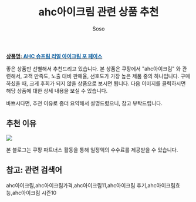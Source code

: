 ﻿---
layout: post
title:  "ahc아이크림 관련 상품 추천"
author: Soso
categories: [ 디지털/가전]
tags: [ahc아이크림,ahc아이크림가격,ahc아이크림11,ahc아이크림 후기,ahc아이크림효능,ahc아이크림 시즌10]
image: https://ads-partners.coupang.com/image1/FeVecgA3JSXQPo_mFRLBLqT69E13bFXgEKcVpS3WWvulDEnjSntez-Rg8f9QcCJHurgZeM6H6WWW12JUhZhJOVhjKIUpu35YQnOY-Dm55EqbQDo4MX-DGdHveEB3ExHb665J3Y4l6CxEq-Ce-fSniT5nP1spT-fpeGgjUbYbplxdITYPdtnR0pzDYV-7Mlm_NmzLMPAiMiMsZLdMEFtrGuy7DSwuuklsHEx3ITO9D5tqgqFJaHQFObzXwIeOKt2dDSj2vSuII1wyLf_9s1TtkYKiAtCd 
description: "쿠팡에서 ahc아이크림 관련 상품으로 가장 고객 선호도가 높은 제품 중 하나입니다."
---

<a href="https://link.coupang.com/re/AFFSDP?lptag=AF5673682&pageKey=6408123314&itemId=4058838457&vendorItemId=72042945220&traceid=V0-153-2f2927ac7d650b95&requestid=20240206141532441254686875&token=31850C%7CMIXED"><b>상품명: <font color='#01579B'>AHC 슈프림 리얼 아이크림 포 페이스</font></b></a>

좋은 상품만 선별해서 추천드리고 있습니다.
본 상품은 쿠팡에서 "ahc아이크림" 와 관련해서, 고객 만족도, 노출 대비 판매율, 선호도가 가장 높은 제품 중의 하나입니다.
구매하셨을 때, 크게 후회가 되지 않을 상품으로 보시면 됩니다. 
다음 이미지를 클릭하시면 해당 상품에 대한 상세 내용을 보실 수 있습니다.

바쁘시다면, 추천 이유로 좀더 요약해서 설명드렸으니, 참고 부탁드립니다.

## 추천 이유 

<a href="https://link.coupang.com/re/AFFSDP?lptag=AF5673682&pageKey=6408123314&itemId=4058838457&vendorItemId=72042945220&traceid=V0-153-2f2927ac7d650b95&requestid=20240206141532441254686875&token=31850C%7CMIXED"><img src="https://thumbnail6.coupangcdn.com/thumbnails/remote/q89/image/retail/images/766192791023596-bed14e23-f8c4-4cac-94ed-c14836c308ec.jpg"></a> 

본 블로그는 쿠팡 파트너스 활동을 통해 일정액의 수수료를 제공받을 수 있습니다.

## 참고: 관련 검색어    
ahc아이크림,ahc아이크림가격,ahc아이크림11,ahc아이크림 후기,ahc아이크림효능,ahc아이크림 시즌10